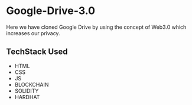 # Google-Drive-3.0

Here we have cloned Google Drive by using the concept of Web3.0 which increases our privacy.

## TechStack Used

- HTML
- CSS
- JS
- BLOCKCHAIN
- SOLIDITY
- HARDHAT
